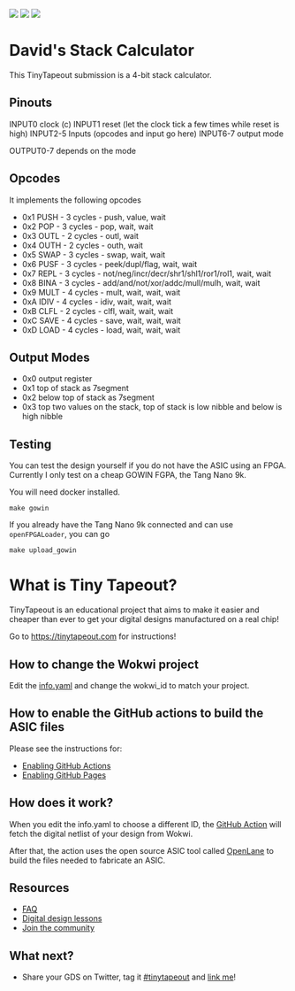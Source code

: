 ![](../../workflows/gds/badge.svg) ![](../../workflows/docs/badge.svg) ![](../../workflows/test/badge.svg)

# David's Stack Calculator

This TinyTapeout submission is a 4-bit stack calculator.

## Pinouts

INPUT0 clock (c)
INPUT1 reset (let the clock tick a few times while reset is high)
INPUT2-5 Inputs (opcodes and input go here)
INPUT6-7 output mode

OUTPUT0-7 depends on the mode

## Opcodes

It implements the following opcodes

- 0x1 PUSH - 3 cycles - push, value, wait
- 0x2 POP  - 3 cycles - pop, wait, wait
- 0x3 OUTL - 2 cycles - outl, wait
- 0x4 OUTH - 2 cycles - outh, wait
- 0x5 SWAP - 3 cycles - swap, wait, wait
- 0x6 PUSF - 3 cycles - peek/dupl/flag, wait, wait
- 0x7 REPL - 3 cycles - not/neg/incr/decr/shr1/shl1/ror1/rol1, wait, wait
- 0x8 BINA - 3 cycles - add/and/not/xor/addc/mull/mulh, wait, wait
- 0x9 MULT - 4 cycles - mult, wait, wait, wait
- 0xA IDIV - 4 cycles - idiv, wait, wait, wait
- 0xB CLFL - 2 cycles - clfl, wait, wait, wait
- 0xC SAVE - 4 cycles - save, wait, wait, wait
- 0xD LOAD - 4 cycles - load, wait, wait, wait

## Output Modes
- 0x0 output register
- 0x1 top of stack as 7segment
- 0x2 below top of stack as 7segment
- 0x3 top two values on the stack, top of stack is low nibble and below is high nibble

## Testing

You can test the design yourself if you do not have the ASIC using an FPGA.
Currently I only test on a cheap GOWIN FGPA, the Tang Nano 9k.

You will need docker installed.

`make gowin`

If you already have the Tang Nano 9k connected and can use `openFPGALoader`, you can go

`make upload_gowin`

# What is Tiny Tapeout?

TinyTapeout is an educational project that aims to make it easier and cheaper than ever to get your digital designs manufactured on a real chip!

Go to https://tinytapeout.com for instructions!

## How to change the Wokwi project

Edit the [info.yaml](info.yaml) and change the wokwi_id to match your project.

## How to enable the GitHub actions to build the ASIC files

Please see the instructions for:

* [Enabling GitHub Actions](https://tinytapeout.com/faq/#when-i-commit-my-change-the-gds-action-isnt-running)
* [Enabling GitHub Pages](https://tinytapeout.com/faq/#my-github-action-is-failing-on-the-pages-part)

## How does it work?

When you edit the info.yaml to choose a different ID, the [GitHub Action](.github/workflows/gds.yaml) will fetch the digital netlist of your design from Wokwi.

After that, the action uses the open source ASIC tool called [OpenLane](https://www.zerotoasiccourse.com/terminology/openlane/) to build the files needed to fabricate an ASIC.

## Resources

* [FAQ](https://tinytapeout.com/faq/)
* [Digital design lessons](https://tinytapeout.com/digital_design/)
* [Join the community](https://discord.gg/rPK2nSjxy8)

## What next?

* Share your GDS on Twitter, tag it [#tinytapeout](https://twitter.com/hashtag/tinytapeout?src=hashtag_click) and [link me](https://twitter.com/matthewvenn)!
